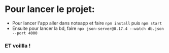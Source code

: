 # Pour lancer le projet:
- Pour lancer l'app aller dans noteapp et faire ```npm install``` puis ```npm start```
- Ensuite pour lancer la bd, faire ```npx json-server@0.17.4 --watch db.json --port 4000```

### ET voillla !